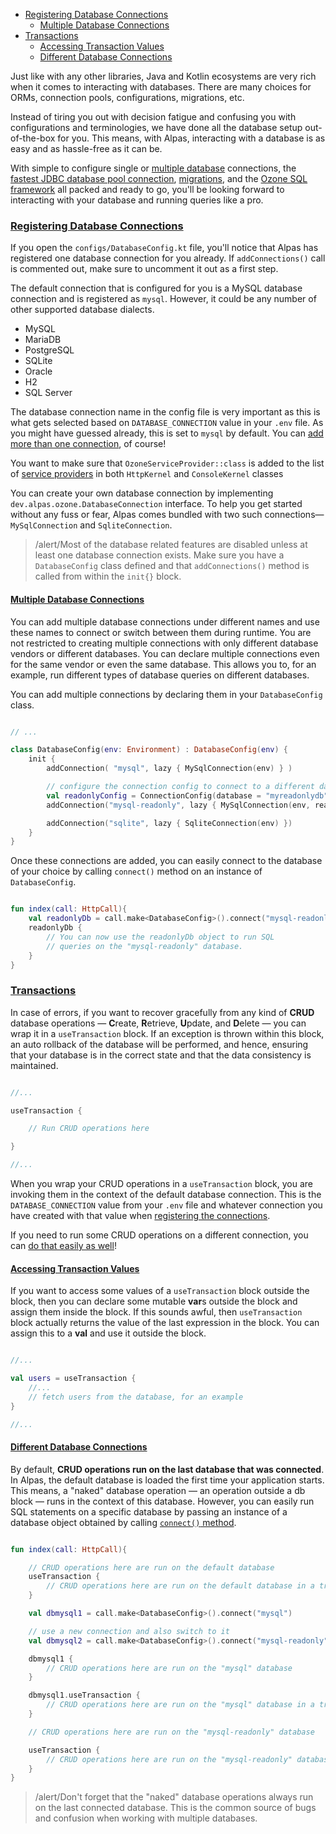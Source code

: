 - [Registering Database Connections](#registering-database-connections)
    - [Multiple Database Connections](#multiple-database-connections)
- [Transactions](#transactions)
    - [Accessing Transaction Values](#accessing-transcation-values)
    - [Different Database Connections](#different-database-connections)
    
Just like with any other libraries, Java and Kotlin ecosystems are very rich when it comes to interacting
with databases. There are many choices for ORMs, connection pools, configurations, migrations, etc.

Instead of tiring you out with decision fatigue and confusing you with configurations and terminologies,
we have done all the database setup out-of-the-box for you. This means, with Alpas, interacting
with a database is as easy and as hassle-free as it can be.

With simple to configure single or [multiple database](#multiple-database-connections) connections, the
[fastest JDBC database pool connection][hikari], [migrations](/docs/migrations), and the
[Ozone SQL framework](/docs/ozone) all packed and ready to go, you'll be looking
forward to interacting with your database and running queries like a pro.

<a name="registering-database-connections"></a>
### [Registering Database Connections](#registering-database-connections)

If you open the `configs/DatabaseConfig.kt` file, you'll notice that Alpas has registered one database connection
for you already. If `addConnections()` call is commented out, make sure to uncomment it out as a first step.

The default connection that is configured for you is a MySQL database connection and is registered
as `mysql`. However, it could be any number of other supported database dialects.

<div class="sublist">

- MySQL
- MariaDB
- PostgreSQL
- SQLite
- Oracle
- H2
- SQL Server

</div>

The database connection name in the config file is very important as this is what gets selected based
on `DATABASE_CONNECTION` value in your `.env` file. As you might have guessed already, this is set to
`mysql` by default. You can [add more than one connection](#multiple-database-connections), of course!

You want to make sure that `OzoneServiceProvider::class` is added to the list of
[service providers](/docs/service-providers#registering) in both
`HttpKernel` and `ConsoleKernel` classes

You can create your own database connection by implementing `dev.alpas.ozone.DatabaseConnection`
interface. To help you get started without any fuss or fear, Alpas comes bundled with two
such connections—`MySqlConnection` and `SqliteConnection`.

>/alert/<span>Most of the database related features are disabled unless at least
>one database connection exists. Make sure you have a `DatabaseConfig` class defined and that
>`addConnections()` method is called from within the `init{}` block.</span>

<a name="multiple-database-connections"></a>
#### [Multiple Database Connections](#multiple-database-connections)

You can add multiple database connections under different names and use these names to connect or switch between
them during runtime. You are not restricted to creating multiple connections with only different database vendors
or different databases. You can declare multiple connections even for the same vendor or even the same database.
This allows you to, for an example, run different types of database queries on different databases.

You can add multiple connections by declaring them in your `DatabaseConfig` class.

<span class="line-numbers" data-start="9" data-file="configs/DatabaseConfig.kt">

```kotlin

// ...

class DatabaseConfig(env: Environment) : DatabaseConfig(env) {
    init {
        addConnection( "mysql", lazy { MySqlConnection(env) } )

        // configure the connection config to connect to a different database
        val readonlyConfig = ConnectionConfig(database = "myreadonlydb", host="192.168.1.1")
        addConnection("mysql-readonly", lazy { MySqlConnection(env, readonlyConfig) })

        addConnection("sqlite", lazy { SqliteConnection(env) })
    }
}

```

</span>

Once these connections are added, you can easily connect to the database of your
choice by calling `connect()` method on an instance of `DatabaseConfig`.

<span class="line-numbers" data-start="6">

```kotlin

fun index(call: HttpCall){
    val readonlyDb = call.make<DatabaseConfig>().connect("mysql-readonly")
    readonlyDb {
        // You can now use the readonlyDb object to run SQL
        // queries on the "mysql-readonly" database.
    }
}

```

</span>

<a name="transactions"></a>
### [Transactions](#transactions)

In case of errors, if you want to recover gracefully from any kind of **CRUD** database operations — **C**reate,
**R**etrieve, **U**pdate, and **D**elete — you can wrap it in a `useTransaction` block. If an exception is thrown
within this block, an auto rollback of the database will be performed, and hence, ensuring that your
database is in the correct state and that the data consistency is maintained.

<span class="line-numbers" data-start="5">

```kotlin

//...

useTransaction {

    // Run CRUD operations here

}

//...

``` 

</span>

When you wrap your CRUD operations in a `useTransaction` block, you are invoking them in the context of the default
database connection. This is the `DATABASE_CONNECTION` value from your `.env` file and whatever connection you
have created with that value when [registering the connections](#registering-database-connections).

If you need to run some CRUD operations on a different connection, you can
[do that easily as well](#different-database-connections)!

<a name="accessing-transcation-values"></a>
#### [Accessing Transaction Values](#accessing-transcation-values)

If you want to access some values of a `useTransaction` block outside the block, then you can declare
some mutable **var**s outside the block and assign them inside the block. If this sounds awful,
then `useTransaction` block actually returns the value of the last expression in the block.
You can assign this to a **val** and use it outside the block.

<span class="line-numbers" data-start="5">

```kotlin

//...

val users = useTransaction {
    //...
    // fetch users from the database, for an example
}

//...

``` 

</span>

<a name="different-database-connections"></a>
#### [Different Database Connections](#different-database-connections)

By default, **CRUD operations run on the last database that was connected**. In Alpas, the default database
is loaded the first time your application starts. This means, a "naked" database operation — an operation
outside a db block — runs in the context of this database. However, you can easily run SQL
statements on a specific database by passing an instance of a database object
obtained by calling [`connect()` method](#multiple-database-connections).

```kotlin

fun index(call: HttpCall){

    // CRUD operations here are run on the default database 
    useTransaction {
        // CRUD operations here are run on the default database in a transaction
    }

    val dbmysql1 = call.make<DatabaseConfig>().connect("mysql")

    // use a new connection and also switch to it
    val dbmysql2 = call.make<DatabaseConfig>().connect("mysql-readonly")

    dbmysql1 {
        // CRUD operations here are run on the "mysql" database 
    }

    dbmysql1.useTransaction {
        // CRUD operations here are run on the "mysql" database in a transaction
    }

    // CRUD operations here are run on the "mysql-readonly" database 

    useTransaction {
        // CRUD operations here are run on the "mysql-readonly" database in a transaction
    }
}

```

>/alert/<span>Don't forget that the "naked" database operations always run on the last connected
>database. This is the common source of bugs and confusion when working with multiple databases.

[hikari]: https://github.com/brettwooldridge/HikariCP#jmh-benchmarks-checkered_flag
